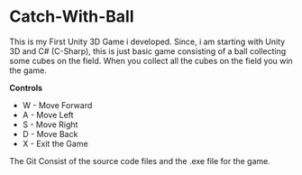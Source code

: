 # Catch-With-Ball
This is my First Unity 3D Game i developed. Since, i am starting with Unity 3D and C# (C-Sharp), this is just basic game consisting of a ball collecting some cubes on the field. When you collect all the cubes on the field you win the game. 

**Controls**
- W - Move Forward
- A - Move Left
- S - Move Right
- D - Move Back
- X - Exit the Game


The Git Consist of the source code files and the .exe file for the game.
